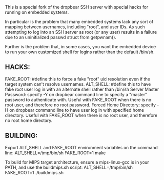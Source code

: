 This is a special fork of the dropbear SSH server with special hacks for running on embedded systems.

In particular is the problem that many embedded systems lack any sort of mapping between usernames, including "root", and user IDs.  As such attempting to log into an SSH server as root (or any user) results in a failure due to an uninitialized passwd struct from getpwnam().

Further is the problem that, in some cases, you want the embedded device to run your own customized shell for logins rather than the default /bin/sh.

HACKS:
-------
FAKE_ROOT: #define this to force a fake "root" uid resolution even if the target system can't resolve usernames.
ALT_SHELL: #define this to have fake root user log in with an alternate shell rather than /bin/sh
Server Master Password: specify -Y on dropbear command line to specify a "master" password to authenticate with. Useful with FAKE_ROOT when there is no root user, and therefore no root password.
Forced Home Directory: specify -H on dropbear command line to have user log in with specified home directory. Useful with FAKE_ROOT when there is no root user, and therefore no root home directory.

BUILDING:
---------
Export ALT_SHELL and FAKE_ROOT environment variables on the command line:
ALT_SHELL=/tmp/bin/sh FAKE_ROOT=1 make

To build for MIPS target architecture, ensure a mips-linux-gcc is in your PATH, and use the buildmips.sh script:
ALT_SHELL=/tmp/bin/sh FAKE_ROOT=1 ./buildmips.sh
